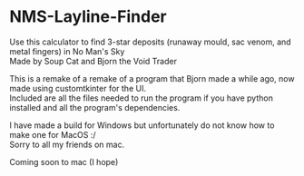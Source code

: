 # NMS-Layline-Finder
Use this calculator to find 3-star deposits (runaway mould, sac venom, and metal fingers) in No Man's Sky <br />
Made by Soup Cat and Bjorn the Void Trader <br />

This is a remake of a remake of a program that Bjorn made a while ago, now made using customtkinter for the UI. <br />
Included are all the files needed to run the program if you have python installed and all the program's dependencies. <br />

I have made a build for Windows but unfortunately do not know how to make one for MacOS :/ <br />
Sorry to all my friends on mac.

Coming soon to mac (I hope)
